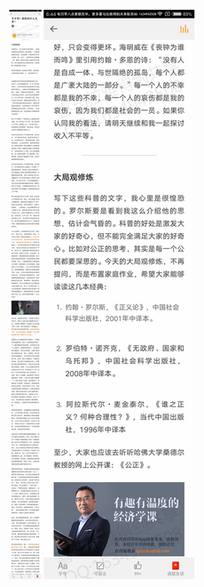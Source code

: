 ![](../../images/2017年06月/HF0620不平等？跟我有什么关系？.jpg)
![](../../images/2017年06月/HF0620不平等？跟我有什么关系？2.jpg)
